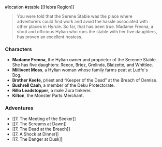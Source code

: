 #location #stable [[Hebra Region]]

>You were told that the Serene Stable was the place where adventurers could find work and avoid the hassle associated with other places in Hyrule. So far, that has been true. Madame Freona, a stout and officious Hylian who runs the stable with her five daughters, has proven an excellent hostess.

### Characters

- **Madame Freona**, the Hylian owner and proprietor of the Serenne Stable. She has five daughters: Reece, Briez, Grelinda, Blaizette, and Whittlee.
- **Millivent Moss**, a Hylian woman whose family farms peat at Ludfo's Bog.
- **Brother Keefe**, priest and “Keeper of the Dead” at the Breach of Demise.
- **Bushrell Caah**, a member of the Deku Protectorate.
- **Rillo Leadstopper**, a male Zora tinkerer.
- **Kilton**, the Monster Parts Merchant.

### Adventures

* [[7. The Meeting of the Seeker]]
* [[7. The Screams at Dawn]]
* [[7. The Dead at the Breach]]
* [[7. A Shock at Dinner]]
* [[7. The Danger at Dusk]]
